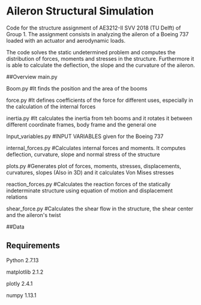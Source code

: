 # Aileron Structural Simulation
Code for the structure assignment of AE3212-II SVV 2018 (TU Delft) of Group 1.
The assignment consists in analyzing the aileron of a Boeing 737 loaded with an actuator and aerodynamic loads. 

The code solves the static undetermined problem and computes the distribution of forces, moments and stresses in the structure.
Furthermore it is able to calculate the deflection, the slope and the curvature of the aileron.

##Overview
main.py

Boom.py  #It finds the position and the area of the booms

force.py  #It defines coefficients of the force for different uses, especially in the calculation of the internal forces

inertia.py  #It calculates the inertia from teh booms and it rotates it between different coordinate frames, body frame and the general one

Input_variables.py  #INPUT VARIABLES given for the Boeing 737

internal_forces.py  #Calculates internal forces and moments. It computes deflection, curvature, slope and normal stress of the structure

plots.py  #Generates plot of forces, moments, stresses, displacements, curvatures, slopes (Also in 3D) and it calculates Von Mises stresses

reaction_forces.py  #Calculates the reaction forces of the statically indeterminate structure using equation of motion and displacement relations

shear_force.py  #Calculates the shear flow in the structure, the shear center and the  aileron's twist

##Data



## Requirements
Python  2.7.13

matplotlib  2.1.2

plotly 2.4.1

numpy 1.13.1
